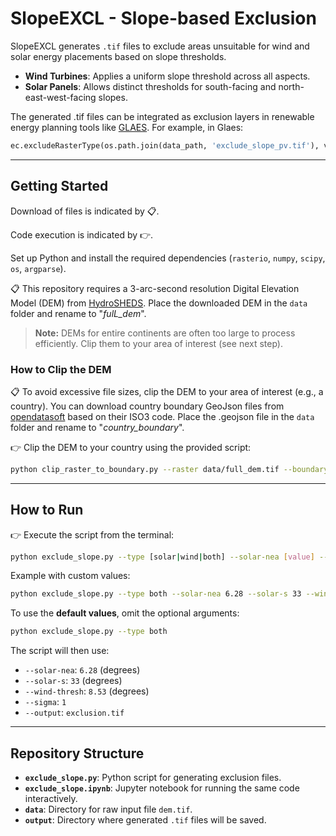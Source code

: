
# **SlopeEXCL - Slope-based Exclusion**

SlopeEXCL generates `.tif` files to exclude areas unsuitable for wind and solar energy placements based on slope thresholds.

- **Wind Turbines**: Applies a uniform slope threshold across all aspects.
- **Solar Panels**: Allows distinct thresholds for south-facing and north-east-west-facing slopes.

The generated .tif files can be integrated as exclusion layers in renewable energy planning tools like [GLAES](https://github.com/FZJ-IEK3-VSA/glaes). For example, in Glaes:

```python
ec.excludeRasterType(os.path.join(data_path, 'exclude_slope_pv.tif'), value=1, prewarp=True)
```

---

## **Getting Started**
Download of files is indicated by 📋.

Code execution is indicated by 👉.

Set up Python and install the required dependencies (`rasterio`, `numpy`, `scipy`, `os`, `argparse`).

📋 This repository requires a 3-arc-second resolution Digital Elevation Model (DEM) from [HydroSHEDS](https://www.hydrosheds.org/hydrosheds-core-downloads). Place the downloaded DEM in the `data` folder and rename to "_fulL_dem_".

> **Note:** DEMs for entire continents are often too large to process efficiently. Clip them to your area of interest (see next step).

### **How to Clip the DEM**
📋 To avoid excessive file sizes, clip the DEM to your area of interest (e.g., a country). You can download country boundary GeoJson files from [opendatasoft](https://public.opendatasoft.com/explore/dataset/world-administrative-boundaries/export/) based on their ISO3 code. Place the .geojson file in the `data` folder and rename to "_country_boundary_".

👉 Clip the DEM to your country using the provided script: 

```bash
python clip_raster_to_boundary.py --raster data/full_dem.tif --boundary data/country_boundary.geojson --output data/dem.tif
```


---

## **How to Run**
👉 Execute the script from the terminal:
   ```bash
   python exclude_slope.py --type [solar|wind|both] --solar-nea [value] --solar-s [value] --wind-thresh [value] --output [filename]
   ```
   Example with custom values:
   ```bash
   python exclude_slope.py --type both --solar-nea 6.28 --solar-s 33 --wind-thresh 8.53 --output exclusion.tif
   ```

   To use the **default values**, omit the optional arguments:
   ```bash
   python exclude_slope.py --type both
   ```

   The script will then use:
   - `--solar-nea`: `6.28` (degrees)
   - `--solar-s`: `33` (degrees)
   - `--wind-thresh`: `8.53` (degrees)
   - `--sigma`: `1`
   - `--output`: `exclusion.tif`

---

## **Repository Structure**

- **`exclude_slope.py`**: Python script for generating exclusion files.
- **`exclude_slope.ipynb`**: Jupyter notebook for running the same code interactively.
- **`data`**: Directory for raw input file `dem.tif`.
- **`output`**: Directory where generated `.tif` files will be saved.
